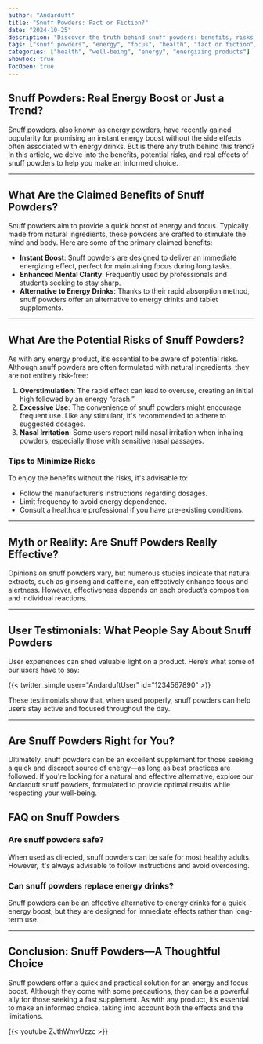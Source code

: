 ```yaml
---
author: "Andarduft"
title: "Snuff Powders: Fact or Fiction?"
date: "2024-10-25"
description: "Discover the truth behind snuff powders: benefits, risks, and usage recommendations."
tags: ["snuff powders", "energy", "focus", "health", "fact or fiction"]
categories: ["health", "well-being", "energy", "energizing products"]
ShowToc: true
TocOpen: true
---
```


## Snuff Powders: Real Energy Boost or Just a Trend?

Snuff powders, also known as energy powders, have recently gained popularity for promising an instant energy boost without the side effects often associated with energy drinks. But is there any truth behind this trend? In this article, we delve into the benefits, potential risks, and real effects of snuff powders to help you make an informed choice.

---

## What Are the Claimed Benefits of Snuff Powders?

Snuff powders aim to provide a quick boost of energy and focus. Typically made from natural ingredients, these powders are crafted to stimulate the mind and body. Here are some of the primary claimed benefits:

- **Instant Boost**: Snuff powders are designed to deliver an immediate energizing effect, perfect for maintaining focus during long tasks.
- **Enhanced Mental Clarity**: Frequently used by professionals and students seeking to stay sharp.
- **Alternative to Energy Drinks**: Thanks to their rapid absorption method, snuff powders offer an alternative to energy drinks and tablet supplements.

<!--more-->

---

## What Are the Potential Risks of Snuff Powders?

As with any energy product, it’s essential to be aware of potential risks. Although snuff powders are often formulated with natural ingredients, they are not entirely risk-free:

1. **Overstimulation**: The rapid effect can lead to overuse, creating an initial high followed by an energy “crash.”
2. **Excessive Use**: The convenience of snuff powders might encourage frequent use. Like any stimulant, it's recommended to adhere to suggested dosages.
3. **Nasal Irritation**: Some users report mild nasal irritation when inhaling powders, especially those with sensitive nasal passages.

### Tips to Minimize Risks

To enjoy the benefits without the risks, it's advisable to:
- Follow the manufacturer’s instructions regarding dosages.
- Limit frequency to avoid energy dependence.
- Consult a healthcare professional if you have pre-existing conditions.

---

## Myth or Reality: Are Snuff Powders Really Effective?

Opinions on snuff powders vary, but numerous studies indicate that natural extracts, such as ginseng and caffeine, can effectively enhance focus and alertness. However, effectiveness depends on each product’s composition and individual reactions.

---

## User Testimonials: What People Say About Snuff Powders

User experiences can shed valuable light on a product. Here’s what some of our users have to say:

{{< twitter_simple user="AndarduftUser" id="1234567890" >}}

These testimonials show that, when used properly, snuff powders can help users stay active and focused throughout the day.

---

## Are Snuff Powders Right for You?

Ultimately, snuff powders can be an excellent supplement for those seeking a quick and discreet source of energy—as long as best practices are followed. If you're looking for a natural and effective alternative, explore our Andarduft snuff powders, formulated to provide optimal results while respecting your well-being.

## FAQ on Snuff Powders

### Are snuff powders safe?
When used as directed, snuff powders can be safe for most healthy adults. However, it's always advisable to follow instructions and avoid overdosing.

### Can snuff powders replace energy drinks?
Snuff powders can be an effective alternative to energy drinks for a quick energy boost, but they are designed for immediate effects rather than long-term use.

---

## Conclusion: Snuff Powders—A Thoughtful Choice

Snuff powders offer a quick and practical solution for an energy and focus boost. Although they come with some precautions, they can be a powerful ally for those seeking a fast supplement. As with any product, it’s essential to make an informed choice, taking into account both the effects and the limitations.

{{< youtube ZJthWmvUzzc >}}
